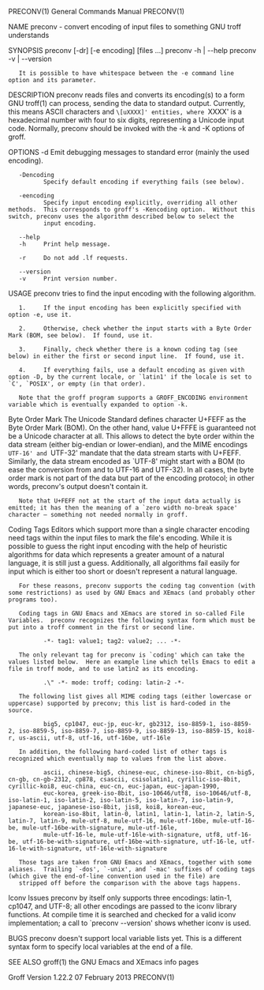 PRECONV(1)                                                                                 General Commands Manual                                                                                 PRECONV(1)



NAME
       preconv - convert encoding of input files to something GNU troff understands

SYNOPSIS
       preconv [-dr] [-e encoding] [files ...]
       preconv -h | --help
       preconv -v | --version

       It is possible to have whitespace between the -e command line option and its parameter.

DESCRIPTION
       preconv  reads  files  and  converts  its  encoding(s) to a form GNU troff(1) can process, sending the data to standard output.  Currently, this means ASCII characters and `\[uXXXX]' entities, where
       `XXXX' is a hexadecimal number with four to six digits, representing a Unicode input code.  Normally, preconv should be invoked with the -k and -K options of groff.

OPTIONS
       -d     Emit debugging messages to standard error (mainly the used encoding).

       -Dencoding
              Specify default encoding if everything fails (see below).

       -eencoding
              Specify input encoding explicitly, overriding all other methods.  This corresponds to groff's -Kencoding option.  Without this switch, preconv uses the algorithm described below to select the
              input encoding.

       --help
       -h     Print help message.

       -r     Do not add .lf requests.

       --version
       -v     Print version number.

USAGE
       preconv tries to find the input encoding with the following algorithm.

       1.     If the input encoding has been explicitly specified with option -e, use it.

       2.     Otherwise, check whether the input starts with a Byte Order Mark (BOM, see below).  If found, use it.

       3.     Finally, check whether there is a known coding tag (see below) in either the first or second input line.  If found, use it.

       4.     If everything fails, use a default encoding as given with option -D, by the current locale, or `latin1' if the locale is set to `C', `POSIX', or empty (in that order).

       Note that the groff program supports a GROFF_ENCODING environment variable which is eventually expanded to option -k.

   Byte Order Mark
       The  Unicode  Standard  defines character U+FEFF as the Byte Order Mark (BOM).  On the other hand, value U+FFFE is guaranteed not be a Unicode character at all.  This allows to detect the byte order
       within the data stream (either big-endian or lower-endian), and the MIME encodings `UTF-16' and `UTF-32' mandate that the data stream starts with U+FEFF.   Similarly,  the  data  stream  encoded  as
       `UTF-8'  might  start with a BOM (to ease the conversion from and to UTF-16 and UTF-32).  In all cases, the byte order mark is not part of the data but part of the encoding protocol; in other words,
       preconv's output doesn't contain it.

       Note that U+FEFF not at the start of the input data actually is emitted; it has then the meaning of a `zero width no-break space' character – something not needed normally in groff.

   Coding Tags
       Editors which support more than a single character encoding need tags within the input files to mark the file's encoding.  While it is possible to guess the right input encoding  with  the  help  of
       heuristic  algorithms  for  data  which  represents a greater amount of a natural language, it is still just a guess.  Additionally, all algorithms fail easily for input which is either too short or
       doesn't represent a natural language.

       For these reasons, preconv supports the coding tag convention (with some restrictions) as used by GNU Emacs and XEmacs (and probably other programs too).

       Coding tags in GNU Emacs and XEmacs are stored in so-called File Variables.  preconv recognizes the following syntax form which must be put into a troff comment in the first or second line.

              -*- tag1: value1; tag2: value2; ... -*-

       The only relevant tag for preconv is `coding' which can take the values listed below.  Here an example line which tells Emacs to edit a file in troff mode, and to use latin2 as its encoding.

              .\" -*- mode: troff; coding: latin-2 -*-

       The following list gives all MIME coding tags (either lowercase or uppercase) supported by preconv; this list is hard-coded in the source.

              big5, cp1047, euc-jp, euc-kr, gb2312, iso-8859-1, iso-8859-2, iso-8859-5, iso-8859-7, iso-8859-9, iso-8859-13, iso-8859-15, koi8-r, us-ascii, utf-8, utf-16, utf-16be, utf-16le

       In addition, the following hard-coded list of other tags is recognized which eventually map to values from the list above.

              ascii, chinese-big5, chinese-euc, chinese-iso-8bit, cn-big5, cn-gb, cn-gb-2312, cp878, csascii, csisolatin1, cyrillic-iso-8bit, cyrillic-koi8, euc-china, euc-cn, euc-japan, euc-japan-1990,
              euc-korea, greek-iso-8bit, iso-10646/utf8, iso-10646/utf-8, iso-latin-1, iso-latin-2, iso-latin-5, iso-latin-7, iso-latin-9, japanese-euc, japanese-iso-8bit, jis8, koi8, korean-euc,
              korean-iso-8bit, latin-0, latin1, latin-1, latin-2, latin-5, latin-7, latin-9, mule-utf-8, mule-utf-16, mule-utf-16be, mule-utf-16-be, mule-utf-16be-with-signature, mule-utf-16le,
              mule-utf-16-le, mule-utf-16le-with-signature, utf8, utf-16-be, utf-16-be-with-signature, utf-16be-with-signature, utf-16-le, utf-16-le-with-signature, utf-16le-with-signature

       Those tags are taken from GNU Emacs and XEmacs, together with some aliases.  Trailing `-dos', `-unix', and `-mac' suffixes of coding tags (which give the end-of-line convention used in the file) are
       stripped off before the comparison with the above tags happens.

   Iconv Issues
       preconv by itself only supports three encodings: latin-1, cp1047, and UTF-8; all other encodings are passed to the iconv library functions.  At compile time it is searched and checked  for  a  valid
       iconv implementation; a call to `preconv --version' shows whether iconv is used.

BUGS
       preconv doesn't support local variable lists yet.  This is a different syntax form to specify local variables at the end of a file.

SEE ALSO
       groff(1)
       the GNU Emacs and XEmacs info pages



Groff Version 1.22.2                                                                           07 February 2013                                                                                    PRECONV(1)
